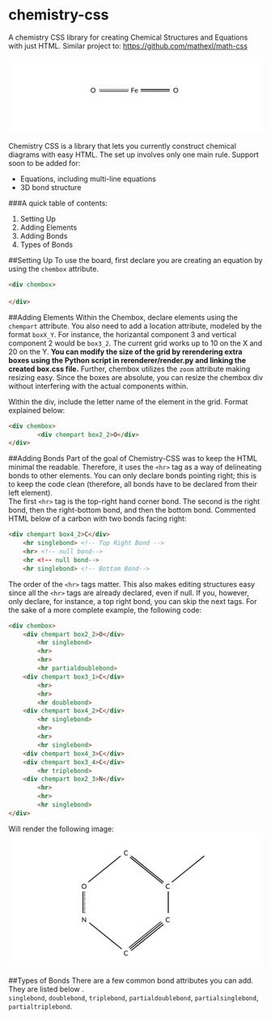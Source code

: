 # chemistry-css
A chemistry CSS library for creating Chemical Structures and Equations with just HTML.  Similar project to: https://github.com/mathexl/math-css

![Render Example](/example/render2.png)

Chemistry CSS is a library that lets you currently construct chemical diagrams with easy HTML.  The set up involves only one main rule.  Support soon to be added for: 

* Equations, including multi-line equations
* 3D bond structure 

###A quick table of contents:

1) Setting Up <br>
2) Adding Elements <br>
3) Adding Bonds<br>
4) Types of Bonds<br>

##Setting Up
To use the board, first declare you are creating an equation by using the ```chembox``` attribute. 

```HTML
<div chembox>

</div>

```

##Adding Elements
Within the Chembox, declare elements using the ```chempart``` attribute.  You also need to add a location attribute, modeled by the format ```boxX_Y```.  For instance, the horizantal component 3 and vertical component 2 would be ```box3_2```.  The current grid works up to 10 on the X and 20 on the Y.  **You can modify the size of the grid by rerendering extra boxes using the Python script in rerenderer/render.py and linking the created box.css file.**  Further, chembox utilizes the ```zoom``` attribute making resizing easy.  Since the boxes are absolute, you can resize the chembox div without interfering with the actual components within. 

Within the div, include the letter name of the element in the grid.  Format explained below: 


```HTML
<div chembox>
        <div chempart box2_2>O</div>
</div>

```

##Adding Bonds
Part of the goal of Chemistry-CSS was to keep the HTML minimal the readable.  Therefore, it uses the ```<hr>``` tag as a way of delineating bonds to other elements.  You can only declare bonds pointing right; this is to keep the code clean (therefore, all bonds have to be declared from their left element).  
The first ```<hr>``` tag is the top-right hand corner bond.  The second is the right bond, then the right-bottom bond, and then the bottom bond.  Commented HTML below of a carbon with two bonds facing right: 

```HTML
<div chempart box4_2>C</div>
    <hr singlebond> <!-- Top Right Bond -->
    <hr> <!-- null bond-->
    <hr <!-- null bond-->
    <hr singlebond> <!-- Bottom Bond-->
```

The order of the ```<hr>``` tags matter.  This also makes editing structures easy since all the ```<hr>``` tags are already declared, even if null. If you, however, only declare, for instance, a top right bond, you can skip the next tags.  For the sake of a more complete example, the following code: 

```HTML
<div chembox>
    <div chempart box2_2>O</div>
        <hr singlebond>
        <hr>
        <hr>
        <hr partialdoublebond>
    <div chempart box3_1>C</div>
        <hr>
        <hr>
        <hr doublebond>
    <div chempart box4_2>C</div>
        <hr singlebond>
        <hr>
        <hr>
        <hr singlebond>
    <div chempart box4_3>C</div>
    <div chempart box3_4>C</div>
        <hr triplebond>
    <div chempart box2_3>N</div>
        <hr>
        <hr>
        <hr singlebond>
</div>
```
Will render the following image: 
![Render Example](/example/render.png)

##Types of Bonds
There are a few common bond attributes you can add.  They are listed below . <br>
```singlebond```, ```doublebond```, ```triplebond```, ```partialdoublebond```, 
```partialsinglebond```, ```partialtriplebond```.